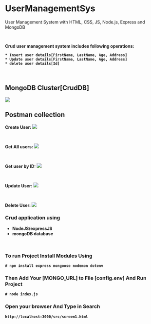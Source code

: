 # UserManagementSys
User Management System with HTML, CSS, JS, Node.js, Express and MongoDB


<div align="left" width="50">

  
<br>

<p><strong>Crud user management system includes following operations:
    
    * Insert user details[FirstName, LastName, Age, Address]
    * Update user details[FirstName, LastName, Age, Address]
    * delete user details[Id]

<br>

## MongoDB Cluster[CrudDB]
<img src="https://github.com/yadalim/UserManagementSys/blob/main/src/img/Screenshot%202023-10-14%20at%209.23.06%E2%80%AFPM.png" />

<br>

## Postman collection 
Create User:
<img src="https://github.com/yadalim/UserManagementSys/blob/main/src/img/Screenshot%202023-10-14%20at%209.24.19%E2%80%AFPM.png" />

<br>

Get All users:
<img src="https://github.com/yadalim/UserManagementSys/blob/main/src/img/Screenshot%202023-10-14%20at%209.24.39%E2%80%AFPM.png" />

<br>

Get user by ID:
<img src="https://github.com/yadalim/UserManagementSys/blob/main/src/img/Screenshot%202023-10-14%20at%209.24.46%E2%80%AFPM.png" />

<br>

Update User:
<img src="https://github.com/yadalim/UserManagementSys/blob/main/src/img/Screenshot%202023-10-14%20at%209.24.53%E2%80%AFPM.png" />

<br>

Delete User:
<img src="https://github.com/yadalim/UserManagementSys/blob/main/src/img/Screenshot%202023-10-14%20at%209.25.18%E2%80%AFPM.png" />

### Crud application using

* NodeJS/expressJS
* mongoDB database


<br>


### To run Project Install Modules Using

```
# npm install express mongoose nodemon dotenv

```
### Then Add Your [MONGO_URL] to File [config.env] And Run Project

```
# node index.js 
```


### Open your browser And Type in Search

```
http://localhost:3000/src/screen1.html
```


</div>
